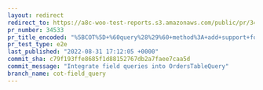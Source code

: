 ```yaml
---
layout: redirect
redirect_to: https://a8c-woo-test-reports.s3.amazonaws.com/public/pr/34533/e2e/index.html
pr_number: 34533
pr_title_encoded: "%5BCOT%5D+%60query%28%29%60+method%3A+add+support+for+field+queries"
pr_test_type: e2e
last_published: "2022-08-31 17:12:05 +0000"
commit_sha: c79f193ffe8685f1d88152767db2a7faee7caa5d
commit_message: "Integrate field queries into OrdersTableQuery"
branch_name: cot-field_query
---
```

